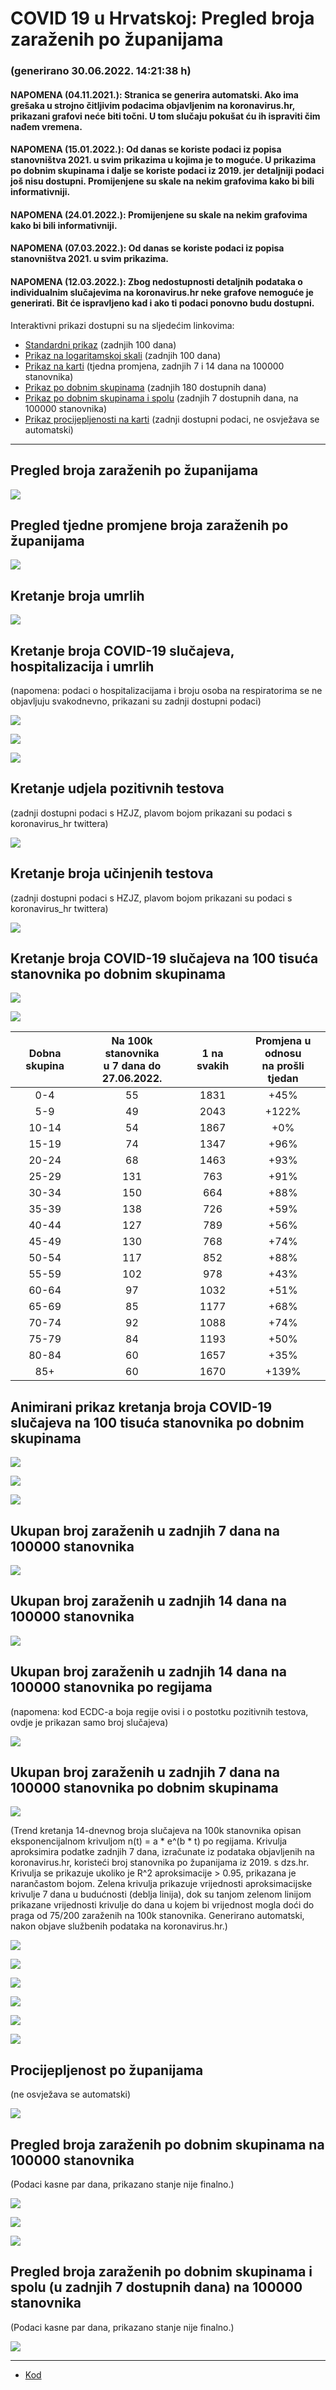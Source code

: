 # COVID 19 u Hrvatskoj: Pregled broja zaraženih po županijama

### (generirano 30.06.2022. 14:21:38 h)

#### NAPOMENA (04.11.2021.): Stranica se generira automatski. Ako ima grešaka u strojno čitljivim podacima objavljenim na koronavirus.hr, prikazani grafovi neće biti točni. U tom slučaju pokušat ću ih ispraviti čim nađem vremena.

#### NAPOMENA (15.01.2022.): Od danas se koriste podaci iz popisa stanovništva 2021. u svim prikazima u kojima je to moguće. U prikazima po dobnim skupinama i dalje se koriste podaci iz 2019. jer detaljniji podaci još nisu dostupni. Promijenjene su skale na nekim grafovima kako bi bili informativniji.

#### NAPOMENA (24.01.2022.): Promijenjene su skale na nekim grafovima kako bi bili informativniji.

#### NAPOMENA (07.03.2022.): Od danas se koriste podaci iz popisa stanovništva 2021. u svim prikazima.

#### NAPOMENA (12.03.2022.): Zbog nedostupnosti detaljnih podataka o individualnim slučajevima na koronavirus.hr neke grafove nemoguće je generirati. Bit će ispravljeno kad i ako ti podaci ponovno budu dostupni.

Interaktivni prikazi dostupni su na sljedećim linkovima:

- [Standardni prikaz](html/index.html) (zadnjih 100 dana)
- [Prikaz na logaritamskoj skali](html/index_log.html) (zadnjih 100 dana)
- [Prikaz na karti](html/index_map.html) (tjedna promjena, zadnjih 7 i 14 dana na 100000 stanovnika)
- [Prikaz po dobnim skupinama](html/index_per_age.html) (zadnjih 180 dostupnih dana)
- [Prikaz po dobnim skupinama i spolu](html/index_pyramid.html) (zadnjih 7 dostupnih dana, na 100000 stanovnika)
- [Prikaz procijepljenosti na karti](html/index_vaccination.html) (zadnji dostupni podaci, ne osvježava se automatski)

-----

## Pregled broja zaraženih po županijama

![](img/2022_06_29_line_plots.png)

## Pregled tjedne promjene broja zaraženih po županijama

![](img/2022_06_29_map.png)

## Kretanje broja umrlih

![](img/2022_06_29_deaths_shaded.png)

## Kretanje broja COVID-19 slučajeva, hospitalizacija i umrlih

(napomena: podaci o hospitalizacijama i broju osoba na respiratorima se ne objavljuju svakodnevno, prikazani su zadnji dostupni podaci)

![](img/2022_06_29_cases_hospitalisations_deaths.png)

![](img/2022_06_29_cases_hospitalisations_deaths_log.png)

![](img/2022_06_29_cases_hospitalisations_deaths_log_age.png)

## Kretanje udjela pozitivnih testova

(zadnji dostupni podaci s HZJZ, plavom bojom prikazani su podaci s koronavirus_hr twittera)

![](img/2022_06_29_percentage_positive_tests.png)

## Kretanje broja učinjenih testova

(zadnji dostupni podaci s HZJZ, plavom bojom prikazani su podaci s koronavirus_hr twittera)

![](img/2022_06_29_num_tests.png)

## Kretanje broja COVID-19 slučajeva na 100 tisuća stanovnika po dobnim skupinama

![](img/2022_06_29_cases_per_age_group_lines.png)

![](img/2022_06_29_cases_per_age_group_lines_log.png)

| Dobna skupina | Na 100k stanovnika<br>u 7 dana do 27.06.2022. | 1 na svakih | Promjena u odnosu<br>na prošli tjedan |
| :-----------: | :----------------: | :---------: | :--------------------------------: |
| 0-4 | 55 | 1831 | +45% |
| 5-9 | 49 | 2043 | +122% |
| 10-14 | 54 | 1867 | +0% |
| 15-19 | 74 | 1347 | +96% |
| 20-24 | 68 | 1463 | +93% |
| 25-29 | 131 | 763 | +91% |
| 30-34 | 150 | 664 | +88% |
| 35-39 | 138 | 726 | +59% |
| 40-44 | 127 | 789 | +56% |
| 45-49 | 130 | 768 | +74% |
| 50-54 | 117 | 852 | +88% |
| 55-59 | 102 | 978 | +43% |
| 60-64 | 97 | 1032 | +51% |
| 65-69 | 85 | 1177 | +68% |
| 70-74 | 92 | 1088 | +74% |
| 75-79 | 84 | 1193 | +50% |
| 80-84 | 60 | 1657 | +35% |
| 85+ | 60 | 1670 | +139% |
## Animirani prikaz kretanja broja COVID-19 slučajeva na 100 tisuća stanovnika po dobnim skupinama

![](img/2022_06_29anim_aug_1200.gif)

![](img/anim_cases_2022_06_29_vs_2020.gif)

![](img/2022_06_29all_counties_dots.png)

## Ukupan broj zaraženih u zadnjih 7 dana na 100000 stanovnika

![](img/2022_06_29_map_7_day_per_100k.png)

## Ukupan broj zaraženih u zadnjih 14 dana na 100000 stanovnika

![](img/2022_06_29_map_14_day_per_100k.png)

## Ukupan broj zaraženih u zadnjih 14 dana na 100000 stanovnika po regijama

(napomena: kod ECDC-a boja regije ovisi i o postotku pozitivnih testova, ovdje je prikazan samo broj slučajeva)

![](img/2022_06_29_map_14_day_per_100k_region.png)

## Ukupan broj zaraženih u zadnjih 7 dana na 100000 stanovnika po dobnim skupinama

![](img/2022_06_29_map_7_day_per_100k_age_groups.png)

(Trend kretanja 14-dnevnog broja slučajeva na 100k stanovnika opisan eksponencijalnom krivuljom n(t) = a * e^(b * t) po regijama. Krivulja aproksimira podatke zadnjih 7 dana, izračunate iz podataka objavljenih na koronavirus.hr, koristeći broj stanovnika po županijama iz 2019. s dzs.hr. Krivulja se prikazuje ukoliko je R^2 aproksimacije > 0.95, prikazana je narančastom bojom. Zelena krivulja prikazuje vrijednosti aproksimacijske krivulje 7 dana u budućnosti (deblja linija), dok su tanjom zelenom linijom prikazane vrijednosti krivulje do dana u kojem bi vrijednost mogla doći do praga od 75/200 zaraženih na 100k stanovnika. Generirano automatski, nakon objave službenih podataka na koronavirus.hr.)

![](img/2022_06_29_current_Jadranska_Hrvatska.png)

![](img/2022_06_29_current_Panonska_Hrvatska.png)

![](img/2022_06_29_current_Grad_Zagreb.png)

![](img/2022_06_29_current_Sjeverna_Hrvatska.png)

![](img/2022_06_29_current_Republika_Hrvatska.png)

![](img/2022_06_29_cases_hospitalisations_deaths_Republika_Hrvatska.png)

## Procijepljenost po županijama

(ne osvježava se automatski)

![](img/2022_06_29_vaccination.png)

## Pregled broja zaraženih po dobnim skupinama na 100000 stanovnika

(Podaci kasne par dana, prikazano stanje nije finalno.)

![](img/2022_06_29_per_age_group.png)

![](img/2022_06_29_per_age_group_all_0.png)

![](img/2022_06_29_per_age_group_all_1.png)

## Pregled broja zaraženih po dobnim skupinama i spolu (u zadnjih 7 dostupnih dana) na 100000 stanovnika

(Podaci kasne par dana, prikazano stanje nije finalno.)

![](img/2022_06_29_pyramid.png)

-----

- [Kod](https://github.com/ppalasek/covid_plots_croatia)


